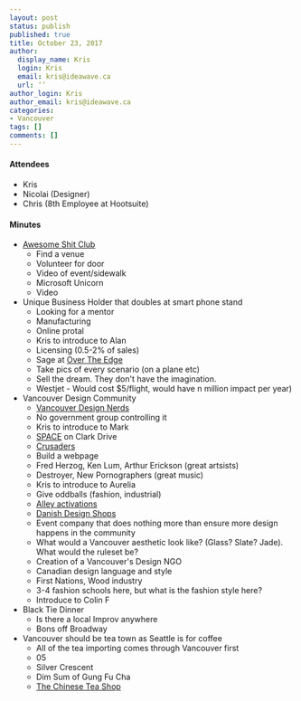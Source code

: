 ```yaml
---
layout: post
status: publish
published: true
title: October 23, 2017
author:
  display_name: Kris
  login: Kris
  email: kris@ideawave.ca
  url: ‘’
author_login: Kris
author_email: kris@ideawave.ca
categories:
- Vancouver
tags: []
comments: []
---
```

#### Attendees

* Kris
* Nicolai (Designer)
* Chris (8th Employee at Hootsuite)

#### Minutes

* [Awesome Shit Club](http://www.awesomeshitclub.com/) 
	* Find a venue
	* Volunteer for door
	* Video of event/sidewalk
	* Microsoft Unicorn
	* Video 
* Unique Business Holder that doubles at smart phone stand
	* Looking for a mentor
	* Manufacturing
	* Online protal
	* Kris to introduce to Alan
	* Licensing (0.5-2% of sales)
	* Sage at [Over The Edge](http://www.oteprint.com/)
	* Take pics of every scenario (on a plane etc)
	* Sell the dream. They don't have the imagination. 
	* Westjet - Would cost $5/flight, would have n million impact per year)
* Vancouver Design Community
	* [Vancouver Design Nerds](http://vancouver.designnerds.org/)
	* No government group controlling it
	* Kris to introduce to Mark
	* [SPACE](http://www.spacetospace.co/) on Clark Drive
	* [Crusaders](https://www.facebook.com/groups/988732301145557/?ref=br_rs)
	* Build a webpage
	* Fred Herzog, Ken Lum, Arthur Erickson (great artsists)
	* Destroyer, New Pornographers (great music)
	* Kris to introduce to Aurelia
	* Give oddballs (fashion, industrial)
	* [Alley activations](https://hcma.ca/project/more-awesome-now/)
	* [Danish Design Shops](http://www.visitcopenhagen.com/copenhagen/shopping/danish-design-shops)
	* Event company that does nothing more than ensure more design happens in the community
	* What would a Vancouver aesthetic look like? (Glass? Slate? Jade). What would the ruleset be?
	* Creation of a Vancouver's Design NGO
	* Canadian design language and style
	* First Nations, Wood industry
	* 3-4 fashion schools here, but what is the fashion style here? 
	* Introduce to Colin F
* Black Tie Dinner
	* Is there a local Improv anywhere
	* Bons off Broadway
* Vancouver should be tea town as Seattle is for coffee
	* All of the tea importing comes through Vancouver first
	* 05
	* Silver Crescent
	* Dim Sum of Gung Fu Cha
	* [The Chinese Tea Shop](https://www.thechineseteashop.com/)
	
